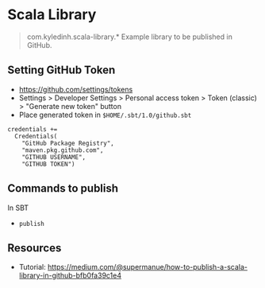 # Scala Library
> com.kyledinh.scala-library.*
Example library to be published in GitHub.

## Setting GitHub Token
- https://github.com/settings/tokens
- Settings > Developer Settings > Personal access token > Token (classic) > "Generate new token" button 
- Place generated token in `$HOME/.sbt/1.0/github.sbt`
```
credentials += 
  Credentials(
    "GitHub Package Registry",
    "maven.pkg.github.com",
    "GITHUB USERNAME",
    "GITHUB TOKEN")
```

## Commands to publish

In SBT
- `publish`


## Resources
- Tutorial: https://medium.com/@supermanue/how-to-publish-a-scala-library-in-github-bfb0fa39c1e4


